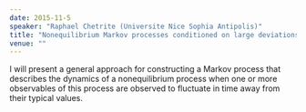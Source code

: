 ```yaml
---
date: 2015-11-5
speaker: "Raphael Chetrite (Universite Nice Sophia Antipolis)"
title: "Nonequilibrium Markov processes conditioned on large deviations"
venue: ""
---
```

I will present a general approach for constructing a Markov
process that describes the dynamics of a nonequilibrium process when one or
more observables of this process are observed to fluctuate in time away from
their typical values.
